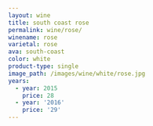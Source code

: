 ```yaml
---
layout: wine
title: south coast rose
permalink: wine/rose/
winename: rose
varietal: rose
ava: south-coast
color: white
product-type: single
image_path: /images/wine/white/rose.jpg
years:
  - year: 2015
    price: 28
  - year: '2016'
    price: '29'
---
```



